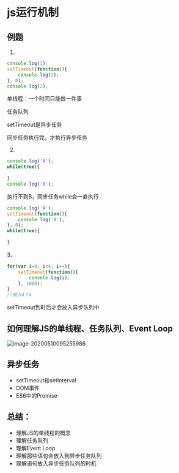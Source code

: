 # js运行机制

## 例题

1. 

```js
console.log(1);
setTimeout(function(){
    console.log(3);
}, 0);
console.log(2);
```

单线程：一个时间只能做一件事

任务队列

setTimeout是异步任务

同步任务执行完，才执行异步任务



2.

```js
console.log('A');
while(true){
    
}
console.log('B');
```

执行不到B，同步任务while会一直执行

```js
console.log('A');
setTimeout(function(){
    console.log('B');
}, 0);
while(true){
    
}
```



3、

```js
for(var i=0; i<4; i++){
	setTimeout(function(){
        console.log(i);
    }, 1000);
}
//输入4个4
```

setTimeout到时后才会放入异步队列中



## 如何理解JS的单线程、任务队列、Event Loop

![image-20200510095255986](http://image.lanbling.com/md/image-20200510095255986.png)



## 异步任务

- setTimeout和setInterval
- DOM事件
- ES6中的Promise



## 总结：

- 理解JS的单线程的概念
- 理解任务队列
- 理解Event Loop
- 理解那些语句会放入到异步任务队列
- 理解语句放入异步任务队列的时机